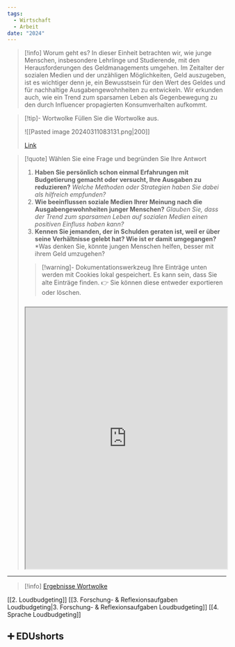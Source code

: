 ```yaml
---
tags:
  - Wirtschaft
  - Arbeit
date: "2024"
---
```

>[!info] Worum geht es?
>In dieser Einheit betrachten wir, wie junge Menschen, insbesondere Lehrlinge und Studierende, mit den Herausforderungen des Geldmanagements umgehen. Im Zeitalter der sozialen Medien und der unzähligen Möglichkeiten, Geld auszugeben, ist es wichtiger denn je, ein Bewusstsein für den Wert des Geldes und für nachhaltige Ausgabengewohnheiten zu entwickeln. Wir erkunden auch, wie ein Trend zum sparsamen Leben als Gegenbewegung zu den durch Influencer propagierten Konsumverhalten aufkommt.



>[!tip]- Wortwolke
>Füllen Sie die Wortwolke aus.
>
>![[Pasted image 20240311083131.png|200]]
>
>[Link](https://www.menti.com/alm13ypnowi5)

>[!quote] Wählen Sie eine Frage und begründen Sie Ihre Antwort
>1. **Haben Sie persönlich schon einmal Erfahrungen mit Budgetierung gemacht oder versucht, Ihre Ausgaben zu reduzieren?**
>   *Welche Methoden oder Strategien haben Sie dabei als hilfreich empfunden?*
>2. **Wie beeinflussen soziale Medien Ihrer Meinung nach die Ausgabengewohnheiten junger Menschen?**
>   *Glauben Sie, dass der Trend zum sparsamen Leben auf sozialen Medien einen positiven Einfluss haben kann?*
>3. **Kennen Sie jemanden, der in Schulden geraten ist, weil er über seine Verhältnisse gelebt hat? Wie ist er damit umgegangen?**
>   *Was denken Sie, könnte jungen Menschen helfen, besser mit ihrem Geld umzugehen?
>   
>>[!warning]- Dokumentationswerkzeug 
>Ihre Einträge unten werden mit Cookies lokal gespeichert. Es kann sein, dass Sie alte Einträge finden. 
>👉 Sie können diese entweder exportieren oder löschen.
>#####
><iframe width="100%" height="600" src="https://app.Lumi.education/run/rdWSOq" allowfullscreen allow="geolocation *; autoplay; encrypted-media"></iframe>


---

>[!info] [Ergebnisse Wortwolke](https://www.mentimeter.com/app/presentation/alpedzww65afc4u5tvjr21fokojnpa4k)

[[2. Loudbudgeting]]
[[3. Forschung- & Reflexionsaufgaben Loudbudgeting|3. Forschung- & Reflexionsaufgaben Loudbudgeting]]
[[4. Sprache Loudbudgeting]]

## ➕ EDUshorts

